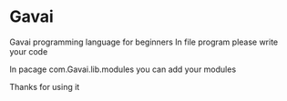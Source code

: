 # Gavai
Gavai programming language for beginners
In file program please write your code

In pacage com.Gavai.lib.modules you can add your modules

Thanks for using it
